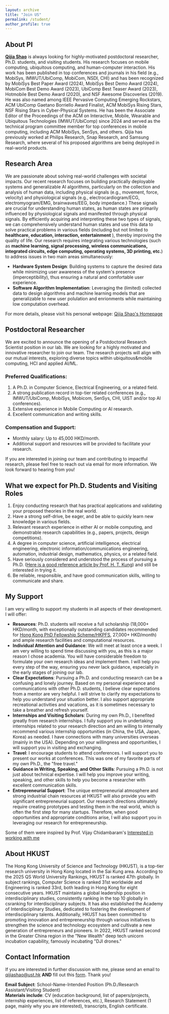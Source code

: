 ```yaml
---
layout: archive
title: "Join US"
permalink: /student/
author_profile: true
---
```


## About PI
[**Qijia Shao**](https://qijiashao.github.io/) is always looking for highly-motivated postdoctoral researcher, Ph.D. students, and visiting students. His research focuses on mobile computing, ubiquitous computing, and human-computer interaction. His work has been published in top conferences and journals in his field (e.g., MobiSys, IMWUT/UbiComp, MobiCom, NSDI, CHI) and has been recognized by MobiSys Best Paper Award (2024), MobiSys Best Demo Award (2024), MobiCom Best Demo Award (2023), UbiComp Best Teaser Award (2023), Hotmobile Best Demo Award (2020), and NSF Awesome Discoveries (2019). He was also named among IEEE Pervasive Computing Emerging Rockstars, ACM UbiComp Gaetano Borriello Award Finalist, ACM MobiSys Rising Stars, NSF Rising Stars in Cyber-Physical Systems. He has been the Associate Editor of the Proceedings of the ACM on Interactive, Mobile, Wearable and Ubiquitous Technologies (IMWUT/UbiComp) since 2024 and served as the technical program committee member for top conferences in mobile computing, including ACM MobiSys, SenSys, and others. Qijia has previously worked at Philips Research, Snap Research, and Samsung Research, where several of his proposed algorithms are being deployed in real-world products.

## Research Area
We are passionate about solving real-world challenges with societal impacts. Our recent research focuses on building practically deployable systems and generalizable AI algorithms, particularly on the collection and analysis of human data, including physical signals (e.g., movement, force, velocity) and physiological signals (e.g., electrocardiogram/ECG, electromyogram/EMG, brainwaves/EEG, body impedance.) These signals are crucial for understanding human states, as human states are primarily influenced by physiological signals and manifested through physical signals. By efficiently acquiring and interpreting these two types of signals, we can comprehensively understand human states and use this data to solve practical problems in various fields (including but not limited to **healthcare, education, interaction, entertainment** ), thereby improving the quality of life. Our research requires integrating various technologies (such as **machine learning, signal processing, wireless communications, integrated circuits, edge computing, operating systems, 3D printing, etc.**) to address issues in two main areas simultaneously: 
- **Hardware System Design**: Building systems to capture the desired data while minimizing user awareness of the system's presence (imperceptibility), thus ensuring a natural and comfortable user experience.
- **Software Algorithm Implementation**: Leveraging the (limited) collected data to design algorithms and machine learning models that are generalizable to new user polulation and enrionments while maintaining low computation overhead.

For more details, please visit his personal webpage: [Qijia Shao's Homepage](https://qijiashao.github.io)


## Postdoctoral Researcher
We are excited to announce the opening of a Postdoctoral Research Scientist position in our lab. We are looking for a highly motivated and innovative researcher to join our team. The research projects will align with our mutual interests, exploring diverse topics within ubiquitous&mobile computing, HCI and applied AI/ML. 

### Preferred Qualifications:
1. A Ph.D. in Computer Science, Electrical Engineering, or a related field.
2. A strong publication record in top-tier related conferences (e.g., IMWUT/UbiComp, MobiSys, Mobicom, SenSys, CHI, UIST and/or top AI conferences).
3. Extensive experience in Mobile Computing or AI research.
4. Excellent communication and writing skills.

### Compensation and Support:
* Monthly salary: Up to 45,000 HKD/month.
* Additional support and resources will be provided to facilitate your research.

If you are interested in joining our team and contributing to impactful research, please feel free to reach out via email for more information. We look forward to hearing from you!

## What we expect for Ph.D. Students and Visiting Roles
1. Enjoy conducting research that has practical applications and validating your proposed theories in the real world.
2. Have a strong self-drive, be eager, and be able to quickly learn new knowledge in various fields. 
3. Relevant research experience in either AI or mobile computing, and demonstrable research capabilities (e.g., papers, projects, design competitions). 
4. A degree in computer science, artificial intelligence, electrical engineering, electronic information/communications engineering, automation, industrial design, mathematics, physics, or a related field. 
5. Have seriously considered and understood the process of pursuing a Ph.D. ([Here is a good reference article by Prof. H. T. Kung](https://www.eecs.harvard.edu/htk/phdadvice/)) and still be interested in trying it. 
6. Be reliable, responsible, and have good communication skills, willing to communicate and share.

## My Support
I am very willing to support my students in all aspects of their development. I will offer:
- **Resources**: Ph.D. students will receive a full scholarship (18,000+ HKD/month, with exceptionally outstanding candidates recommended for [Hong Kong PhD Fellowship Scheme/HKPFS](https://fytgs.hkust.edu.hk/scholarships/hong-kong-phd-fellowship-scheme), 27,000+ HKD/month) and ample research facilities and computational resources.
- **Individual Attention and Guidance**: We will meet at least once a week. I am very willing to spend time discussing with you, as this is a major reason I chose academia. You will have considerable freedom to formulate your own research ideas and implement them. I will help you every step of the way, ensuring you never lack guidance, especially in the early stages of joining our lab.
- **Clear Expectations**: Pursuing a Ph.D. and conducting research can be a confusing and lonely journey. Based on my personal experience and communications with other Ph.D. students, I believe clear expectations from a mentor are very helpful. I will strive to clarify my expectations to help you understand your situation better. I also support appropriate recreational activities and vacations, as it is sometimes necessary to take a breather and refresh yourself.
- **Internships and Visiting Scholars**: During my own Ph.D., I benefited greatly from research internships. I fully support you in undertaking internships related to your research direction and am willing to internally recommend various internship opportunities (in China, the USA, Japan, Korea) as needed. I have connections with many universities overseas (mainly in the USA). Depending on your willingness and opportunities, I will support you in visiting and exchanging.
- **Travel**: I encourage students to attend conferences. I will support you to present our works at conferences. This was one of my favorite parts of my own Ph.D., the "free travel."
- **Guidance in Writing, Speaking, and Other Skills**: Pursuing a Ph.D. is not just about technical expertise. I will help you improve your writing, speaking, and other skills to help you become a researcher with excellent communication skills.
- **Entrepreneurial Support**: The unique entrepreneurial atmosphere and strong industrial chain resources at HKUST will also provide you with significant entrepreneurial support. Our research directions ultimately require creating prototypes and testing them in the real world, which is often the first step for many startups. Therefore, when good opportunities and appropriate conditions arise, I will also support you in leveraging our research for entrepreneurship.

Some of them were inspired by Prof. Vijay Chidambaram's [Interested in working with me](https://www.cs.utexas.edu/~vijay/prospective-students.htm)

## About HKUST
The Hong Kong University of Science and Technology (HKUST), is a top-tier research university in Hong Kong located in the Sai Kung area. According to the 2025 QS World University Rankings, HKUST is ranked 47th globally. In subject rankings, Computer Science is ranked 31st worldwide and Engineering is ranked 33rd, both leading in Hong Kong for eight consecutive years.  HKUST maintains a global leadership position in interdisciplinary studies, consistently ranking in the top 10 globally in csranking for interdisciplinary subjects. It has also established the Academy of Interdisciplinary Studies, dedicated to fostering the development of interdisciplinary talents. Additionally, HKUST has been committed to promoting innovation and entrepreneurship through various initiatives to strengthen the science and technology ecosystem and cultivate a new generation of entrepreneurs and pioneers. In 2022, HKUST ranked second in the Greater China region in the "New Wealth" deep tech unicorn incubation capability, famously incubating "DJI drones."

## Contact Information
If you are interested in further discussion with me, please send an email to qijiashao@ust.hk **AND** fill out this [form](https://forms.gle/QACWuB7QN9fsGiFw6). Thank you!  
 
**Email Subject**: School-Name-Intended Position (Ph.D./Research Assistant/Visiting Student)  
**Materials include**: CV (education background, list of papers/projects, internship experiences, list of references, etc.), Research Statement (1 page, mainly why you are interested), transcripts, English certificate.





